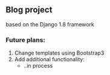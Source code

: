 ## Blog project

based on the Django 1.8 framework

### Future plans:
1. Change templates using Bootstrap3
2. Add additional functionality:
   - ..in process

